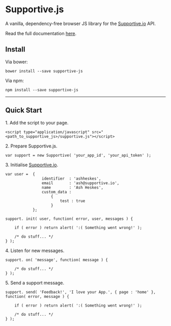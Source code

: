 # Supportive.js

A vanilla, dependency-free browser JS library for the [Supportive.io](http://supportive.io) API.

Read the full documentation [here](http://docs.supportive.io/supportive-js).

## <a name="install"></a> Install

Via bower:
```language-bash
bower install --save supportive-js
```

Via npm:
```language-bash
npm install --save supportive-js
```

---

## <a name="quick-start"></a> Quick Start

<p>1. Add the script to your page.</p>

```language-markup
<script type="application/javascript" src="<path_to_supportive_js>/supportive.js"></script>
```

<p>2. Prepare Supportive.js.</p>

```language-javascript
var support = new Supportive( 'your_app_id', 'your_api_token' );
```

<p>3. Initialise <a href="http://supportive.io">Supportive.io</a>.</p>

```language-javascript
var user =  {
                identifier  : 'ashheskes',
                email       : 'ash@supportive.io',
                name        : 'Ash Heskes',
                custom_data :
                    {
                        test : true
                    }
            };

support. init( user, function( error, user, messages ) {

    if ( error ) return alert( ':( Something went wrong!' );

    /* do stuff... */
} );
```

<p>4. Listen for new messages.</p>

```language-javascript
support. on( 'message', function( message ) {
    
    /* do stuff... */
} );
```

<p>5. Send a support message.</p>

```language-javascript
support. send( 'Feedback!', 'I love your App.', { page : 'home' }, function( error, message ) {

    if ( error ) return alert( ':( Something went wrong!' );
    
    /* do stuff... */
} );
```